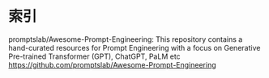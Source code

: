 # 索引

promptslab/Awesome-Prompt-Engineering: This repository contains a hand-curated resources for Prompt Engineering with a focus on Generative Pre-trained Transformer (GPT), ChatGPT, PaLM etc
https://github.com/promptslab/Awesome-Prompt-Engineering
